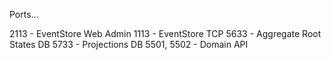 
Ports...

2113 - EventStore Web Admin
1113 - EventStore TCP
5633 - Aggregate Root States DB
5733 - Projections DB
5501, 5502 - Domain API

